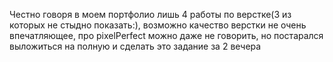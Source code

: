 Честно говоря в моем портфолио лишь 4 работы по верстке(3 из которых не стыдно показать:), возможно качество верстки не очень впечатляющее, про pixelPerfect можно даже не говорить, но постарался выложиться на полную и сделать это задание за 2 вечера

